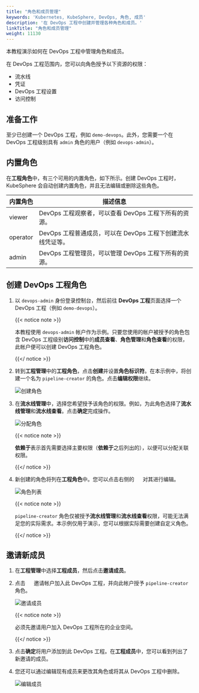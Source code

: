 ```yaml
---
title: "角色和成员管理"
keywords: 'Kubernetes, KubeSphere, DevOps, 角色, 成员'
description: '在 DevOps 工程中创建并管理各种角色和成员。'
linkTitle: "角色和成员管理"
weight: 11130
---
```


本教程演示如何在 DevOps 工程中管理角色和成员。

在 DevOps 工程范围内，您可以向角色授予以下资源的权限：

- 流水线
- 凭证
- DevOps 工程设置
- 访问控制

## 准备工作

至少已创建一个 DevOps 工程，例如 `demo-devops`。此外，您需要一个在 DevOps 工程级别具有 `admin` 角色的用户（例如 `devops-admin`）。

## 内置角色

在**工程角色**中，有三个可用的内置角色，如下所示。创建 DevOps 工程时，KubeSphere 会自动创建内置角色，并且无法编辑或删除这些角色。

| 内置角色 | 描述信息                                                |
| ------------------ | ------------------------------------------------------------ |
| viewer | DevOps 工程观察者，可以查看 DevOps 工程下所有的资源。 |
| operator   | DevOps 工程普通成员，可以在 DevOps 工程下创建流水线凭证等。 |
| admin     | DevOps 工程管理员，可以管理 DevOps 工程下所有的资源。 |

## 创建 DevOps 工程角色

1. 以 `devops-admin` 身份登录控制台，然后前往 **DevOps 工程**页面选择一个 DevOps 工程（例如 `demo-devops`）。

   {{< notice note >}}

   本教程使用 `devops-admin` 帐户作为示例。只要您使用的帐户被授予的角色包含 DevOps 工程级别**访问控制**中的**成员查看**、**角色管理**和**角色查看**的权限，此帐户便可以创建 DevOps 工程角色。

   {{</ notice >}} 

2. 转到**工程管理**中的**工程角色**，点击**创建**并设置**角色标识符**。在本示例中，将创建一个名为 `pipeline-creator` 的角色。点击**编辑权限**继续。

   ![创建角色](/images/docs/zh-cn/devops-user-guide/understand-and-manage-devops-projects/role-and-member-management/devops-role-step_1.png)

3. 在**流水线管理**中，选择您希望授予该角色的权限。例如，为此角色选择了**流水线管理**和**流水线查看**。点击**确定**完成操作。

   ![分配角色](/images/docs/zh-cn/devops-user-guide/understand-and-manage-devops-projects/role-and-member-management/devops-role-step_2.png)

   {{< notice note >}} 

   **依赖于**表示首先需要选择主要权限（**依赖于**之后列出的），以便可以分配关联权限。

   {{</ notice >}} 

4. 新创建的角色将列在**工程角色**中。您可以点击右侧的 <img src="/images/docs/zh-cn/devops-user-guide/understand-and-manage-devops-projects/role-and-member-management/three-dots.png" height="15px"> 对其进行编辑。

   ![角色列表](/images/docs/zh-cn/devops-user-guide/understand-and-manage-devops-projects/role-and-member-management/devops-role-list_3.png)

   {{< notice note >}} 

   `pipeline-creator` 角色仅被授予**流水线管理**和**流水线查看**权限，可能无法满足您的实际需求。本示例仅用于演示，您可以根据实际需要创建自定义角色。

   {{</ notice >}} 

## 邀请新成员

1. 在**工程管理**中选择**工程成员**，然后点击**邀请成员**。

2. 点击 <img src="/images/docs/zh-cn/devops-user-guide/understand-and-manage-devops-projects/role-and-member-management/plus-button.png" height="15px"> 邀请帐户加入此 DevOps 工程，并向此帐户授予 `pipeline-creator` 角色。

   ![邀请成员](/images/docs/zh-cn/devops-user-guide/understand-and-manage-devops-projects/role-and-member-management/devops-invite-member_4.png)

   {{< notice note >}} 

   必须先邀请用户加入 DevOps 工程所在的企业空间。

   {{</ notice >}} 

3. 点击**确定**将用户添加到此 DevOps 工程。在**工程成员**中，您可以看到列出了新邀请的成员。

4. 您还可以通过编辑现有成员来更改其角色或将其从 DevOps 工程中删除。

   ![编辑成员](/images/docs/zh-cn/devops-user-guide/understand-and-manage-devops-projects/role-and-member-management/devops-user-edit_5.png)

